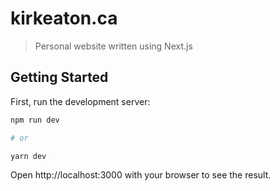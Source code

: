 # kirkeaton.ca

> Personal website written using Next.js

## Getting Started

First, run the development server:

```bash
npm run dev

# or

yarn dev
```

Open http://localhost:3000 with your browser to see the result.

